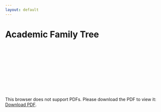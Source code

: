```yaml
---
layout: default
---
```


# Academic Family Tree

<object data="https://alephmembeth.github.io/files/tree.pdf" type="application/pdf" width="1000px" height="6000px">
   <embed src="https://alephmembeth.github.io/files/tree.pdf">
      <p>This browser does not support PDFs. Please download the PDF to view it: <a href="https://alephmembeth.github.io/files/tree.pdf">Download PDF</a>.</p>
   </embed>
</object>
